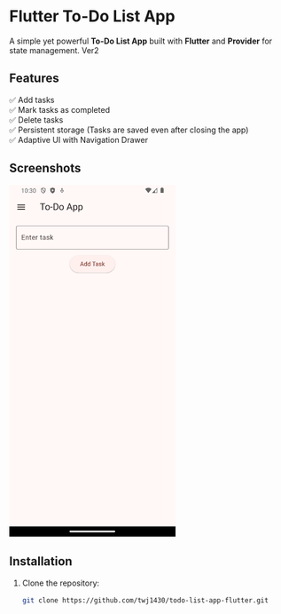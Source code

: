 # Flutter To-Do List App

A simple yet powerful **To-Do List App** built with **Flutter** and **Provider** for state management. Ver2

## Features
✅ Add tasks  
✅ Mark tasks as completed  
✅ Delete tasks  
✅ Persistent storage (Tasks are saved even after closing the app)  
✅ Adaptive UI with Navigation Drawer  

## Screenshots
<img src="assets/screenshots/to-do-app-homepage.png" alt="Screenshot" width="300">

## Installation
1. Clone the repository:
   ```sh
   git clone https://github.com/twj1430/todo-list-app-flutter.git
